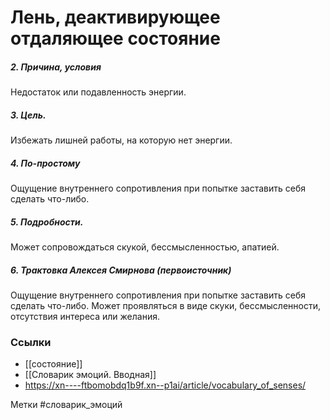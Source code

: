 #  Лень, деактивирующее отдаляющее состояние 

##### 2. Причина, условия
Недостаток или подавленность энергии.

##### 3. Цель.
Избежать лишней работы, на которую нет энергии.

##### 4. По-простому
Ощущение внутреннего сопротивления при попытке заставить себя сделать что-либо.

##### 5. Подробности.
Может сопровождаться скукой, бессмысленностью, апатией.

##### 6. Трактовка Алексея Смирнова (первоисточник)
Ощущение внутреннего сопротивления при попытке заставить себя сделать что-либо. Может проявляться в виде скуки, бессмысленности, отсутствия интереса или желания.


### Ссылки
- [[состояние]]
- [[Словарик эмоций. Вводная]]
- https://xn----ftbomobdq1b9f.xn--p1ai/article/vocabulary_of_senses/

Метки #словарик_эмоций 


